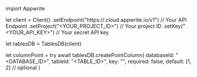 import Appwrite

let client = Client()
    .setEndpoint("https://<REGION>.cloud.appwrite.io/v1") // Your API Endpoint
    .setProject("<YOUR_PROJECT_ID>") // Your project ID
    .setKey("<YOUR_API_KEY>") // Your secret API key

let tablesDB = TablesDB(client)

let columnPoint = try await tablesDB.createPointColumn(
    databaseId: "<DATABASE_ID>",
    tableId: "<TABLE_ID>",
    key: "",
    required: false,
    default: [1, 2] // optional
)

